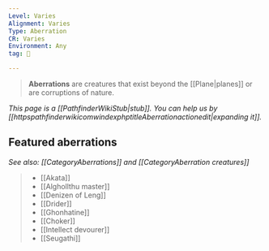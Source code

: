 ```yaml
---
Level: Varies
Alignment: Varies
Type: Aberration
CR: Varies
Environment: Any
tag: 👹

---
```


> **Aberrations** are creatures that exist beyond the [[Plane|planes]] or are corruptions of nature.



*This page is a [[PathfinderWikiStub|stub]]. You can help us by [[httpspathfinderwikicomwindexphptitleAberrationactionedit|expanding it]].*


## Featured aberrations

*See also: [[CategoryAberrations]] and [[CategoryAberration creatures]]*
> - [[Akata]]
> - [[Alghollthu master]]
> - [[Denizen of Leng]]
> - [[Drider]]
> - [[Ghonhatine]]
> - [[Choker]]
> - [[Intellect devourer]]
> - [[Seugathi]]







